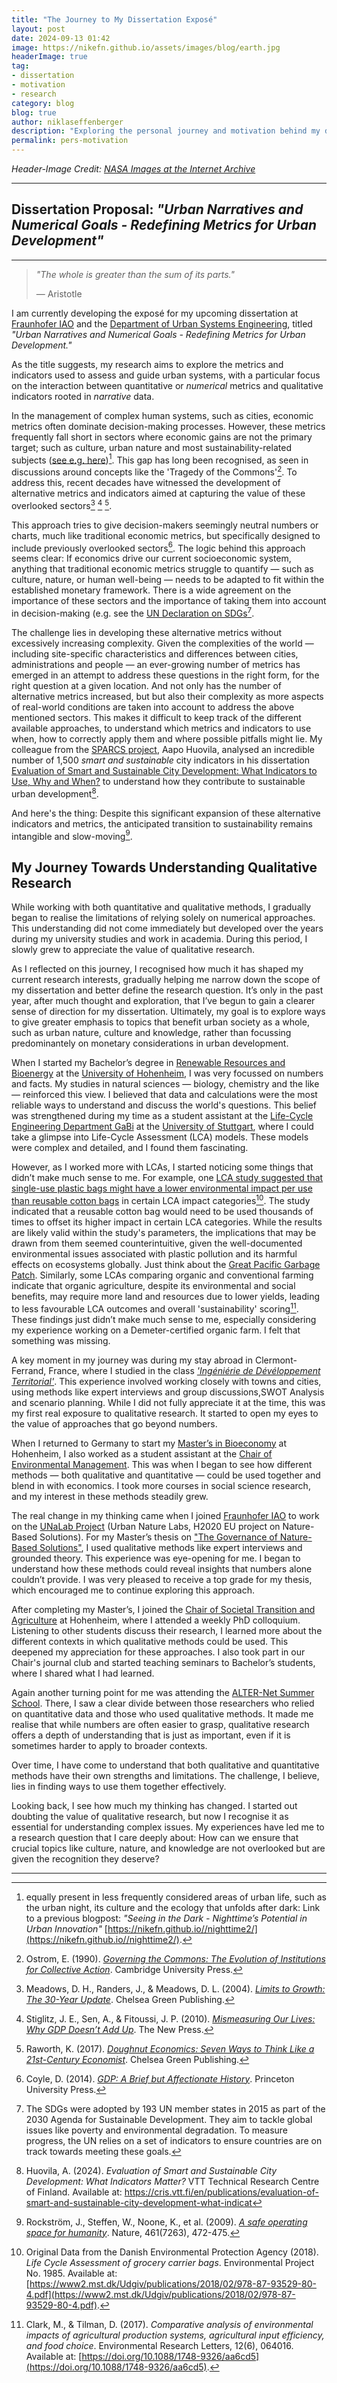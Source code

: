 ```yaml
---
title: "The Journey to My Dissertation Exposé"
layout: post
date: 2024-09-13 01:42
image: https://nikefn.github.io/assets/images/blog/earth.jpg
headerImage: true
tag:
- dissertation
- motivation
- research
category: blog
blog: true
author: niklaseffenberger
description: "Exploring the personal journey and motivation behind my doctoral research."
permalink: pers-motivation
---
```


*Header-Image Credit: [NASA Images at the Internet Archive](https://archive.org/details/AS11-44-6548)*

---

## Dissertation Proposal: *"Urban Narratives and Numerical Goals - Redefining Metrics for Urban Development"*

---

> *"The whole is greater than the sum of its parts."*  
>  
> — Aristotle



I am currently developing the exposé for my upcoming dissertation at [Fraunhofer IAO](https://www.iao.fraunhofer.de/lang-en) and the [Department of Urban Systems Engineering](https://www.iao.fraunhofer.de/de/forschung/forschungsbereiche/stadtsystem-gestaltung.html), titled *"Urban Narratives and Numerical Goals - Redefining Metrics for Urban Development."*

As the title suggests, my research aims to explore the metrics and indicators used to assess and guide urban systems, with a particular focus on the interaction between quantitative or *numerical* metrics and qualitative indicators rooted in *narrative* data.

In the management of complex human systems, such as cities, economic metrics often dominate decision-making processes. However, these metrics frequently fall short in sectors where economic gains are not the primary target; such as culture, urban nature and most sustainability-related subjects ([see e.g. here](https://nikefn.github.io//nighttime2/))[^8]. This gap has long been recognised, as seen in discussions around concepts like the 'Tragedy of the Commons'[^1]. To address this, recent decades have witnessed the development of alternative metrics and indicators aimed at capturing the value of these overlooked sectors[^2] [^3] [^5].

This approach tries to give decision-makers seemingly neutral numbers or charts, much like traditional economic metrics, but specifically designed to include previously overlooked sectors[^4]. The logic behind this approach seems clear: If economics drive our current socioeconomic system, anything that traditional economic metrics struggle to quantify — such as culture, nature, or human well-being — needs to be adapted to fit within the established monetary framework. There is a wide agreement on the importance of these sectors and the importance of taking them into account in decision-making (e.g. see the [UN Declaration on SDGs](https://sdgs.un.org/goals)[^9].

The challenge lies in developing these alternative metrics without excessively increasing complexity. Given the complexities of the world — including site-specific characteristics and differences between cities, administrations and people — an ever-growing number of metrics has emerged in an attempt to address these questions in the right form, for the right question at a given location. And not only has the number of alternative metrics increased, but but also their complexity as more aspects of real-world conditions are taken into account to address the above mentioned sectors. This makes it difficult to keep track of the different available approaches, to understand which metrics and indicators to use when, how to correctly apply them and where possible pitfalls might lie. My colleague from the [SPARCS project](https://nikefn.github.io//sparcs), Aapo Huovila, analysed an incredible number of 1,500 *smart and sustainable* city indicators in his dissertation [Evaluation of Smart and Sustainable City Development: What Indicators to Use, Why and When?](https://cris.vtt.fi/en/publications/evaluation-of-smart-and-sustainable-city-development-what-indicat) to understand how they contribute to sustainable urban development[^7].

And here's the thing: Despite this significant expansion of these alternative indicators and metrics, the anticipated transition to sustainability remains intangible and slow-moving[^6].

[^1]: Ostrom, E. (1990). [*Governing the Commons: The Evolution of Institutions for Collective Action*](https://www.cambridge.org/core/books/governing-the-commons/260D8E5C0B510F86DC3A7C724BAFF941). Cambridge University Press.
[^2]: Meadows, D. H., Randers, J., & Meadows, D. L. (2004). [*Limits to Growth: The 30-Year Update*](https://www.chelseagreen.com/product/the-limits-to-growth/). Chelsea Green Publishing.
[^3]: Stiglitz, J. E., Sen, A., & Fitoussi, J. P. (2010). [*Mismeasuring Our Lives: Why GDP Doesn’t Add Up*](https://thenewpress.com/books/mismeasuring-our-lives). The New Press.
[^4]: Coyle, D. (2014). [*GDP: A Brief but Affectionate History*](https://press.princeton.edu/books/paperback/9780691169859/gdp). Princeton University Press.
[^5]: Raworth, K. (2017). [*Doughnut Economics: Seven Ways to Think Like a 21st-Century Economist*](https://www.chelseagreen.com/product/doughnut-economics/). Chelsea Green Publishing.
[^6]: Rockström, J., Steffen, W., Noone, K., et al. (2009). [*A safe operating space for humanity*](https://www.nature.com/articles/461472a). Nature, 461(7263), 472-475.
[^7]: Huovila, A. (2024). *Evaluation of Smart and Sustainable City Development: What Indicators Matter?* VTT Technical Research Centre of Finland. Available at: https://cris.vtt.fi/en/publications/evaluation-of-smart-and-sustainable-city-development-what-indicat
[^8]: equally present in less frequently considered areas of urban life, such as the urban night, its culture and the ecology that unfolds after dark: Link to a previous blogpost: *"Seeing in the Dark - Nighttime’s Potential in Urban Innovation"* [https://nikefn.github.io//nighttime2/](https://nikefn.github.io//nighttime2/).
[^9]: The SDGs were adopted by 193 UN member states in 2015 as part of the 2030 Agenda for Sustainable Development. They aim to tackle global issues like poverty and environmental degradation. To measure progress, the UN relies on a set of indicators to ensure countries are on track towards meeting these goals.


## My Journey Towards Understanding Qualitative Research

While working with both quantitative and qualitative methods, I gradually began to realise the limitations of relying solely on numerical approaches. This understanding did not come immediately but developed over the years during my university studies and work in academia. During this period, I slowly grew to appreciate the value of qualitative research.

As I reflected on this journey, I recognised how much it has shaped my current research interests, gradually helping me narrow down the scope of my dissertation and better define the research question. It’s only in the past year, after much thought and exploration, that I’ve begun to gain a clearer sense of direction for my dissertation. Ultimately, my goal is to explore ways to give greater emphasis to topics that benefit urban society as a whole, such as urban nature, culture and knowledge, rather than focussing predominantely on monetary considerations in urban development.

When I started my Bachelor’s degree in [Renewable Resources and Bioenergy](https://www.uni-hohenheim.de/en) at the [University of Hohenheim](https://www.uni-hohenheim.de/en), I was very focussed on numbers and facts. My studies in natural sciences — biology, chemistry and the like — reinforced this view. I believed that data and calculations were the most reliable ways to understand and discuss the world's questions. This belief was strengthened during my time as a student assistant at the [Life-Cycle Engineering Department GaBi](https://www.iabp.uni-stuttgart.de/gabi/) at the [University of Stuttgart](https://www.uni-stuttgart.de/en/), where I could take a glimpse into Life-Cycle Assessment (LCA) models. These models were complex and detailed, and I found them fascinating.

However, as I worked more with LCAs, I started noticing some things that didn’t make much sense to me. For example, one [LCA study suggested that single-use plastic bags might have a lower environmental impact per use than reusable cotton bags](https://ourworldindata.org/grapher/grocery-bag-environmental-impact) in certain LCA impact categories[^a]. The study indicated that a reusable cotton bag would need to be used thousands of times to offset its higher impact in certain LCA categories. While the results are likely valid within the study's parameters, the implications that may be drawn from them seemed counterintuitive, given the well-documented environmental issues associated with plastic pollution and its harmful effects on ecosystems globally. Just think about the [Great Pacific Garbage Patch](https://en.wikipedia.org/wiki/Great_Pacific_garbage_patch). Similarly, some LCAs comparing organic and conventional farming indicate that organic agriculture, despite its environmental and social benefits, may require more land and resources due to lower yields, leading to less favourable LCA outcomes and overall 'sustainability' scoring[^c]. These findings just didn’t make much sense to me, especially considering my experience working on a Demeter-certified organic farm. I felt that something was missing.


[^a]: Original Data from the Danish Environmental Protection Agency (2018). *Life Cycle Assessment of grocery carrier bags*. Environmental Project No. 1985. Available at: [https://www2.mst.dk/Udgiv/publications/2018/02/978-87-93529-80-4.pdf](https://www2.mst.dk/Udgiv/publications/2018/02/978-87-93529-80-4.pdf).

[^b]: Seufert, V., Ramankutty, N., & Foley, J. A. (2017). *Comparing the yields of organic and conventional agriculture*. Nature Communications, 3, 1298. Available at: [https://doi.org/10.1038/ncomms2297](https://doi.org/10.1038/ncomms2297).

[^c]: Clark, M., & Tilman, D. (2017). *Comparative analysis of environmental impacts of agricultural production systems, agricultural input efficiency, and food choice*. Environmental Research Letters, 12(6), 064016. Available at: [https://doi.org/10.1088/1748-9326/aa6cd5](https://doi.org/10.1088/1748-9326/aa6cd5).


A key moment in my journey was during my stay abroad in Clermont-Ferrand, France, where I studied in the class *['Ingéniérie de Dévéloppement Territorial'](https://www.vetagro-sup.fr/formations/ingenieur-agronome/deroulement-des-etudes/)*. This experience involved working closely with towns and cities, using methods like expert interviews and group discussions,SWOT Analysis and scenario planning. While I did not fully appreciate it at the time, this was my first real exposure to qualitative research. It started to open my eyes to the value of approaches that go beyond numbers.

When I returned to Germany to start my [Master’s in Bioeconomy](https://www.uni-hohenheim.de/en/organisation/programme/course/m-bioeconomy) at Hohenheim, I also worked as a student assistant at the [Chair of Environmental Management](hhttps://web.archive.org/web/20140802085139/https://umho.uni-hohenheim.de/). This was when I began to see how different methods — both qualitative and quantitative — could be used together and blend in with economics. I took more courses in social science research, and my interest in these methods steadily grew.

The real change in my thinking came when I joined [Fraunhofer IAO](https://www.iao.fraunhofer.de/lang-en) to work on the [UNaLab Project](https://unalab.eu/) (Urban Nature Labs, H2020 EU project on Nature-Based Solutions). For my Master’s thesis on ["The Governance of Nature-Based Solutions"](https://drive.google.com/file/d/1U3JRqgkWuD8HYwW8yis7Ijm3_PYSOx-e/view?usp=drive_link), I used qualitative methods like expert interviews and grounded theory. This experience was eye-opening for me. I began to understand how these methods could reveal insights that numbers alone couldn’t provide. I was very pleased to receive a top grade for my thesis, which encouraged me to continue exploring this approach.

After completing my Master’s, I joined the [Chair of Societal Transition and Agriculture](https://sta.uni-hohenheim.de/en/) at Hohenheim, where I attended a weekly PhD colloquium. Listening to other students discuss their research, I learned more about the different contexts in which qualitative methods could be used. This deepened my appreciation for these approaches. I also took part in our Chair's journal club and started teaching seminars to Bachelor’s students, where I shared what I had learned.

Again another turning point for me was attending the [ALTER-Net Summer School](https://www.alter-net.info/summer-school/). There, I saw a clear divide between those researchers who relied on quantitative data and those who used qualitative methods. It made me realise that while numbers are often easier to grasp, qualitative research offers a depth of understanding that is just as important, even if it is sometimes harder to apply to broader contexts.

Over time, I have come to understand that both qualitative and quantitative methods have their own strengths and limitations. The challenge, I believe, lies in finding ways to use them together effectively.

Looking back, I see how much my thinking has changed. I started out doubting the value of qualitative research, but now I recognise it as essential for understanding complex issues. My experiences have led me to a research question that I care deeply about: How can we ensure that crucial topics like culture, nature, and knowledge are not overlooked but are given the recognition they deserve?

---

